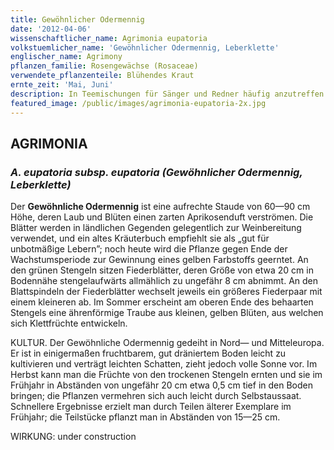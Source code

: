 ```yaml
---
title: Gewöhnlicher Odermennig
date: '2012-04-06'
wissenschaftlicher_name: Agrimonia eupatoria
volkstuemlicher_name: 'Gewöhnlicher Odermennig, Leberklette'
englischer_name: Agrimony
pflanzen_familie: Rosengewächse (Rosaceae)
verwendete_pflanzenteile: Blühendes Kraut
ernte_zeit: 'Mai, Juni'
description: In Teemischungen für Sänger und Redner häufig anzutreffen
featured_image: /public/images/agrimonia-eupatoria-2x.jpg
---
```




## AGRIMONIA  

### *A. eupatoria subsp. eupatoria (Gewöhnlicher Odermennig, Leberklette)*
  
Der **Gewöhnliche Odermennig** ist eine aufrechte Staude von 60—90 cm Höhe, deren Laub und Blüten einen zarten Aprikosenduft verströmen. Die Blätter werden in ländlichen Gegenden gelegentlich zur Weinbereitung verwendet, und ein altes Kräuterbuch empfiehlt sie als „gut für unbotmäßige Lebern”; noch heute wird die Pflanze gegen Ende der Wachstumsperiode zur Gewinnung eines gelben Farbstoffs geerntet. An den grünen Stengeln sitzen Fiederblätter, deren Größe von etwa 20 cm in Bodennähe stengelaufwärts allmählich zu ungefähr 8 cm abnimmt. An den Blattspindeln der Fiederblätter wechselt jeweils ein größeres Fiederpaar mit einem kleineren ab. Im Sommer erscheint am oberen Ende des behaarten Stengels eine ährenförmige Traube aus kleinen, gelben Blüten, aus welchen sich Klettfrüchte entwickeln.

KULTUR. Der Gewöhnliche Odermennig gedeiht in Nord— und Mitteleuropa. Er ist in einigermaßen fruchtbarem, gut dräniertem Boden leicht zu kultivieren und verträgt leichten Schatten, zieht jedoch volle Sonne vor. Im Herbst kann man die Früchte von den trockenen Stengeln ernten und sie im Frühjahr in Abständen von ungefähr 20 cm etwa 0,5 cm tief in den Boden bringen; die Pflanzen vermehren sich auch leicht durch Selbstaussaat. Schnellere Ergebnisse erzielt man durch Teilen älterer Exemplare im Frühjahr; die Teilstücke pflanzt man in Abständen von 15—25 cm.

WIRKUNG: under construction

